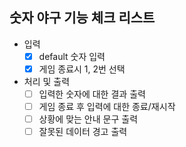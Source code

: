 ## 숫자 야구 기능 체크 리스트

- 입력
	- [x] default 숫자 입력
	- [x] 게임 종료시 1, 2번 선택
- 처리 및 출력
	- [ ] 입력한 숫자에 대한 결과 출력
	- [ ] 게임 종료 후 입력에 대한 종료/재시작
	- [ ] 상황에 맞는 안내 문구 출력
	- [ ] 잘못된 데이터 경고 출력

